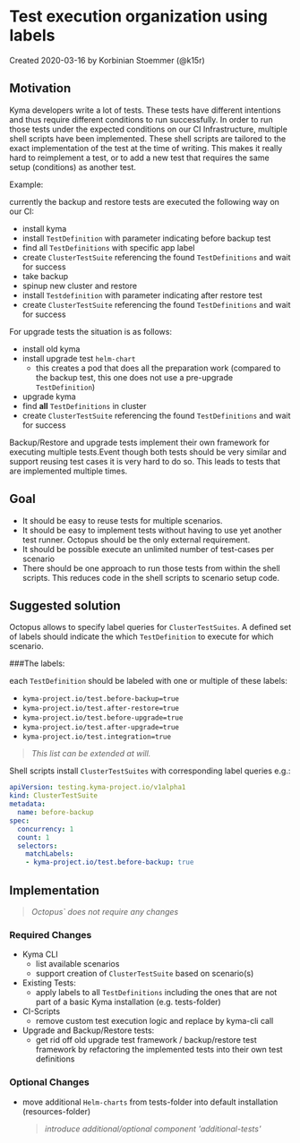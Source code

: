 # Test execution organization using labels

Created 2020-03-16 by Korbinian Stoemmer (@k15r)

## Motivation

Kyma developers write a lot of tests. These tests have different intentions and thus require different conditions to run successfully. In order to run those tests under the expected conditions on our CI Infrastructure, multiple shell scripts have been implemented. 
These shell scripts are tailored to the exact implementation of the test at the time of writing. This makes it really hard to reimplement a test, or to add a new test that requires the same setup (conditions) as another test.

Example:

currently the backup and restore tests are executed the following way on our CI:
* install kyma
* install `TestDefinition` with parameter indicating before backup test
* find all `TestDefinitions` with specific app label
* create `ClusterTestSuite` referencing the found `TestDefinitions` and wait for success
* take backup
* spinup new cluster and restore
* install `Testdefinition` with parameter indicating after restore test
* create `ClusterTestSuite` referencing the found `TestDefinitions` and wait for success


For upgrade tests the situation is as follows:

* install old kyma
* install upgrade test `helm-chart`
  * this creates a pod that does all the preparation work (compared to the backup test, this one does not use a pre-upgrade `TestDefinition`)
* upgrade kyma
* find **all** `TestDefinitions` in cluster
* create `ClusterTestSuite` referencing the found `TestDefinitions` and wait for success

Backup/Restore and upgrade tests implement their own framework for executing multiple tests.Event though both tests should be very similar and support reusing test cases it is very hard to do so. This leads to tests that are implemented multiple times.

## Goal

* It should be easy to reuse tests for multiple scenarios.
* It should be easy to implement tests without having to use yet another test runner. Octopus should be the only external requirement.
* It should be possible execute an unlimited number of test-cases per scenario
* There should be one approach to run those tests from within the shell scripts. This reduces code in the shell scripts to scenario setup code.

## Suggested solution

Octopus allows to specify label queries for `ClusterTestSuites`. A defined set of labels should indicate the which `TestDefinition` to execute for which scenario.

###The labels:

each `TestDefinition` should be labeled with one or multiple of these labels:

* `kyma-project.io/test.before-backup=true`
* `kyma-project.io/test.after-restore=true`
* `kyma-project.io/test.before-upgrade=true`
* `kyma-project.io/test.after-upgrade=true`
* `kyma-project.io/test.integration=true`

>*This list can be extended at will.*

Shell scripts install `ClusterTestSuites` with corresponding label queries e.g.:

```yaml
apiVersion: testing.kyma-project.io/v1alpha1
kind: ClusterTestSuite
metadata:
  name: before-backup
spec:
  concurrency: 1
  count: 1
  selectors:
    matchLabels:
    - kyma-project.io/test.before-backup: true
```


## Implementation

>*Octopus` does not require any changes*

### Required Changes

* Kyma CLI
  * list available scenarios
  * support creation of `ClusterTestSuite` based on scenario(s)
* Existing Tests:
  * apply labels to all `TestDefinitions` including the ones that are not part of a basic Kyma installation (e.g. tests-folder)
* CI-Scripts
  * remove custom test execution logic and replace by kyma-cli call
* Upgrade and Backup/Restore tests:
  * get rid off old upgrade test framework / backup/restore test framework by refactoring the implemented tests into their own test definitions


### Optional Changes

* move additional `Helm-charts` from tests-folder into default installation (resources-folder)
  >*introduce additional/optional component 'additional-tests'*